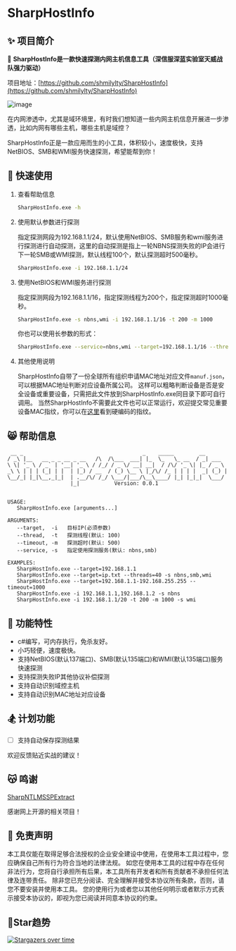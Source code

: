 # SharpHostInfo

## ✨ 项目简介

🦄 **SharpHostInfo是一款快速探测内网主机信息工具（深信服深蓝实验室天威战队强力驱动）**

项目地址：[https://github.com/shmilylty/SharpHostInfo](https://github.com/shmilylty/SharpHostInfo)

![image](https://user-images.githubusercontent.com/24275308/189285126-e2fefeea-ffb7-4917-9adc-9eecc9d27820.png)

在内网渗透中，尤其是域环境里，有时我们想知道一些内网主机信息开展进一步渗透，比如内网有哪些主机，哪些主机是域控？

SharpHostInfo正是一款应用而生的小工具，体积较小，速度极快，支持NetBIOS、SMB和WMI服务快速探测，希望能帮到你！

## 🚀 快速使用

1. 查看帮助信息

    ```bash
    SharpHostInfo.exe -h
    ```

2. 使用默认参数进行探测

   指定探测网段为192.168.1.1/24，默认使用NetBIOS、SMB服务和wmi服务进行探测进行自动探测，这里的自动探测是指上一轮NBNS探测失败的IP会进行下一轮SMB或WMI探测，默认线程100个，默认探测超时500毫秒。
   
    ```bash
    SharpHostInfo.exe -i 192.168.1.1/24
    ```

3. 使用NetBIOS和WMI服务进行探测

    指定探测网段为192.168.1.1/16，指定探测线程为200个，指定探测超时1000毫秒。

    ```bash
    SharpHostInfo.exe -s nbns,wmi -i 192.168.1.1/16 -t 200 -m 1000
    ```
    你也可以使用长参数的形式：
    ```bash
    SharpHostInfo.exe --service=nbns,wmi --target=192.168.1.1/16 --thread=200 --timeout=1000
    ```

4. 其他使用说明

    SharpHostInfo自带了一份全球所有组织申请MAC地址对应文件`manuf.json`，可以根据MAC地址判断对应设备所属公司。
    这样可以粗略判断设备是否是安全设备或重要设备，只需把此文件放到SharpHostInfo.exe同目录下即可自行调用。
    当然SharpHostInfo不需要此文件也可以正常运行，欢迎提交常见重要设备MAC指纹，你可以在[这里](https://github.com/shmilylty/SharpHostInfo/blob/master/SharpHostInfo/Helpers/Options.cs#L26)看到硬编码的指纹。


## 😸 帮助信息

```text
 __ _                                      _    _____        __
/ _\ |__   __ _ _ __ _ __   /\  /\___  ___| |_  \_   \_ __  / _| ___
\ \| '_ \ / _` | '__| '_ \ / /_/ / _ \/ __| __|  / /\/ '_ \| |_ / _ \
_\ \ | | | (_| | |  | |_) / __  / (_) \__ \ |_/\/ /_ | | | |  _| (_) |
\__/_| |_|\__,_|_|  | .__/\/ /_/ \___/|___/\__\____/ |_| |_|_|  \___/
                    |_|           Version: 0.0.1


USAGE:
   SharpHostInfo.exe [arguments...]

ARGUMENTS:
   --target,  -i   目标IP(必须参数)
   --thread,  -t   探测线程(默认: 100)
   --timeout, -m   探测超时(默认: 500)
   --service, -s   指定使用探测服务(默认: nbns,smb)

EXAMPLES:
   SharpHostInfo.exe --target=192.168.1.1
   SharpHostInfo.exe --target=ip.txt --threads=40 -s nbns,smb,wmi
   SharpHostInfo.exe --target=192.168.1.1-192.168.255.255 --timeout=1000
   SharpHostInfo.exe -i 192.168.1.1,192.168.1.2 -s nbns
   SharpHostInfo.exe -i 192.168.1.1/20 -t 200 -m 1000 -s wmi
```

## 🔫 功能特性

* c#编写，可内存执行，免杀友好。
* 小巧轻便，速度极快。
* 支持NetBIOS(默认137端口)、SMB(默认135端口)和WMI(默认135端口)服务快速探测
* 支持探测失败IP其他协议补偿探测
* 支持自动识别域控主机
* 支持自动识别MAC地址对应设备

## 🏂 计划功能

* [ ] 支持自动保存探测结果

欢迎反馈贴近实战的建议！

## 😽 鸣谢

[SharpNTLMSSPExtract](https://github.com/RowTeam/SharpNTLMSSPExtract)

感谢网上开源的相关项目！

## 📜 免责声明

本工具仅能在取得足够合法授权的企业安全建设中使用，在使用本工具过程中，您应确保自己所有行为符合当地的法律法规。
如您在使用本工具的过程中存在任何非法行为，您将自行承担所有后果，本工具所有开发者和所有贡献者不承担任何法律及连带责任。
除非您已充分阅读、完全理解并接受本协议所有条款，否则，请您不要安装并使用本工具。
您的使用行为或者您以其他任何明示或者默示方式表示接受本协议的，即视为您已阅读并同意本协议的约束。

## 💖Star趋势

[![Stargazers over time](https://starchart.cc/shmilylty/SharpHostInfo.svg)](https://starchart.cc/shmilylty/SharpHostInfo)
   
